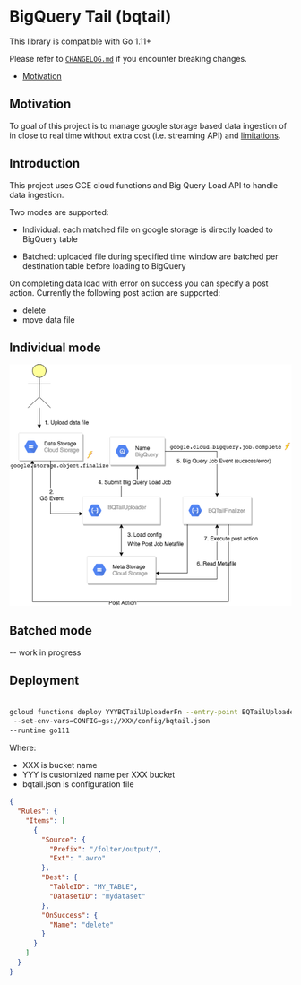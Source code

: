 # BigQuery Tail (bqtail)

This library is compatible with Go 1.11+

Please refer to [`CHANGELOG.md`](CHANGELOG.md) if you encounter breaking changes.

- [Motivation](#Motivation)



## Motivation


To goal of this project is to manage google storage based data ingestion of in close to real time without extra cost (i.e. streaming API) and [limitations](https://cloud.google.com/bigquery/quotas).


## Introduction

This project uses GCE cloud functions and Big Query Load API to handle data ingestion.

Two modes are supported:

- Individual: each matched file on google storage is directly loaded to BigQuery table 


- Batched: uploaded file during specified time window are batched per destination table before loading to BigQuery 


On completing data load with error on success you can specify a post action. Currently the following post action are supported: 
- delete
- move data file


## Individual mode

![BqTail Indivudal](bq_tail_individual.png)


## Batched mode

-- work in progress



## Deployment

```bash

gcloud functions deploy YYYBQTailUploaderFn --entry-point BQTailUploaderFn --trigger-resource XXX --trigger-event google.storage.object.finalize  \n
 --set-env-vars=CONFIG=gs://XXX/config/bqtail.json
--runtime go111
```

Where:
- XXX is bucket name
- YYY is customized name per XXX bucket
- bqtail.json is configuration file
```json
{
  "Rules": {
    "Items": [
      {
        "Source": {
          "Prefix": "/folter/output/",
          "Ext": ".avro"
        },
        "Dest": {
          "TableID": "MY_TABLE",
          "DatasetID": "mydataset"
        },
        "OnSuccess": {
          "Name": "delete"
        }
      }
    ]
  }
}

```
